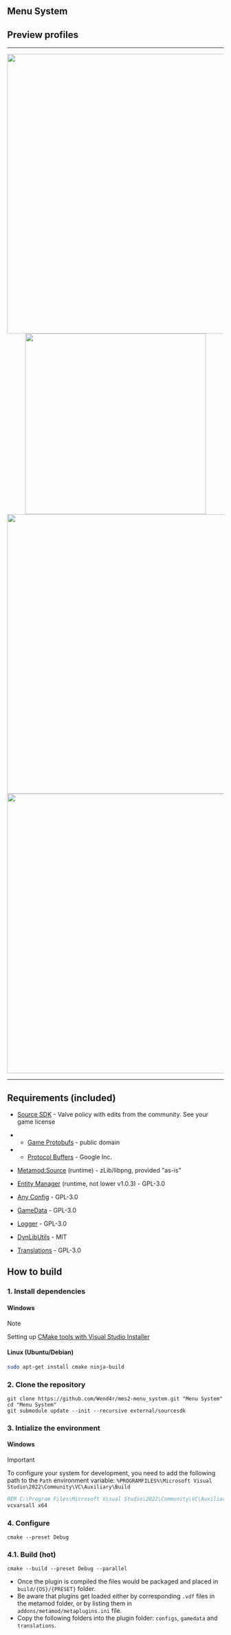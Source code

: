 ## Menu System

## Preview profiles

-----
<p align="center">
  <img height="650px" src="https://github.com/Wend4r/mms2-menu_system/blob/main/.github/resources/preview-profile-hudmenu_annotation_style.png">
  <img height="420px" src="https://github.com/Wend4r/mms2-menu_system/blob/main/.github/resources/preview-profile-hudmenu_annotation_style2.png">
  <img height="650px"src="https://github.com/Wend4r/mms2-menu_system/blob/main/.github/resources/preview-profile-hudmenu_annotation_style-custom.png">
  <img height="650px"src="https://github.com/Wend4r/mms2-menu_system/blob/main/.github/resources/preview-profile-hudmenu_annotation_style-custom2.png">
</p>

-----

## Requirements (included)

* [Source SDK](https://github.com/Wend4r/sourcesdk) - Valve policy with edits from the community. See your game license
* * [Game Protobufs](https://github.com/SteamDatabase/Protobufs) - public domain
* * [Protocol Buffers](https://github.com/protocolbuffers/protobuf) - Google Inc.
* [Metamod:Source](https://github.com/alliedmodders/metamod-source) (runtime) - zLib/libpng, provided "as-is"

* [Entity Manager](https://github.com/Wend4r/mms2-entity_manager) (runtime, not lower v1.0.3) - GPL-3.0
* [Any Config](https://github.com/Wend4r/s2u-any_config) - GPL-3.0
* [GameData](https://github.com/Wend4r/s2u-gamedata) - GPL-3.0
* [Logger](https://github.com/Wend4r/s2u-logger) - GPL-3.0
* [DynLibUtils](https://github.com/Wend4r/cpp-memory_utils) - MIT
* [Translations](https://github.com/Wend4r/s2u-translations) - GPL-3.0

## How to build

### 1. Install dependencies

#### Windows
> [!NOTE]
> Setting up [CMake tools with Visual Studio Installer](https://learn.microsoft.com/en-us/cpp/build/cmake-projects-in-visual-studio#installation)

#### Linux (Ubuntu/Debian)
```sh
sudo apt-get install cmake ninja-build
```

### 2. Clone the repository
```
git clone https://github.com/Wend4r/mms2-menu_system.git "Menu System"
cd "Menu System"
git submodule update --init --recursive external/sourcesdk
```

### 3. Intialize the environment

#### Windows
> [!IMPORTANT]
> To configure your system for development, you need to add the following path to the `Path` environment variable: `%PROGRAMFILES%\Microsoft Visual Studio\2022\Community\VC\Auxiliary\Build`

```bat
REM C:\Program Files\Microsoft Visual Studio\2022\Community\VC\Auxiliary\Build\vcvarsall.bat
vcvarsall x64
```

### 4. Configure
```
cmake --preset Debug
```

### 4.1. Build (hot)
```
cmake --build --preset Debug --parallel
```

* Once the plugin is compiled the files would be packaged and placed in ``build/{OS}/{PRESET}`` folder.
* Be aware that plugins get loaded either by corresponding ``.vdf`` files in the metamod folder, or by listing them in ``addons/metamod/metaplugins.ini`` file.
* Copy the following folders into the plugin folder: `configs`, `gamedata` and `translations`.
